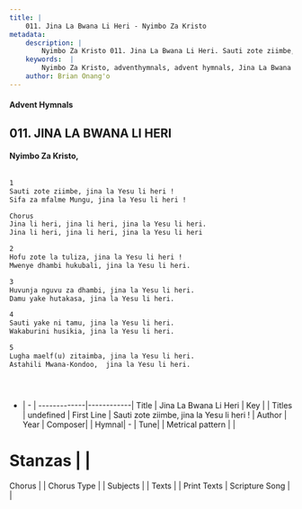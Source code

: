 ```yaml
---
title: |
    011. Jina La Bwana Li Heri - Nyimbo Za Kristo
metadata:
    description: |
        Nyimbo Za Kristo 011. Jina La Bwana Li Heri. Sauti zote ziimbe, jina la Yesu li heri ! Sifa za mfalme Mungu, jina la Yesu li heri !  Chorus Jina li heri, jina li heri, jina la Yesu li heri. Jina li heri, jina li heri, jina la Yesu li heri  
    keywords:  |
        Nyimbo Za Kristo, adventhymnals, advent hymnals, Jina La Bwana Li Heri, Sauti zote ziimbe, jina la Yesu li heri !. 
    author: Brian Onang'o
---
```


#### Advent Hymnals
## 011. JINA LA BWANA LI HERI
####  Nyimbo Za Kristo,

```txt

1
Sauti zote ziimbe, jina la Yesu li heri !
Sifa za mfalme Mungu, jina la Yesu li heri !

Chorus
Jina li heri, jina li heri, jina la Yesu li heri.
Jina li heri, jina li heri, jina la Yesu li heri

2
Hofu zote la tuliza, jina la Yesu li heri !
Mwenye dhambi hukubali, jina la Yesu li heri.

3
Huvunja nguvu za dhambi, jina la Yesu li heri.
Damu yake hutakasa, jina la Yesu li heri.

4
Sauti yake ni tamu, jina la Yesu li heri.
Wakaburini husikia, jina la Yesu li heri.

5
Lugha maelf(u) zitaimba, jina la Yesu li heri.
Astahili Mwana-Kondoo,  jina la Yesu li heri.





```

- |   -  |
-------------|------------|
Title | Jina La Bwana Li Heri |
Key |  |
Titles | undefined |
First Line | Sauti zote ziimbe, jina la Yesu li heri ! |
Author | 
Year | 
Composer| |
Hymnal|  - |
Tune|  |
Metrical pattern | |
# Stanzas |  |
Chorus |  |
Chorus Type |  |
Subjects | |
Texts |  |
Print Texts | 
Scripture Song |  |
    
